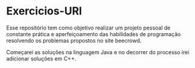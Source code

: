 # Exercicios-URI

Esse repositório tem como objetivo realizar um projeto pessoal de constante prática e aperfeiçoamento
das habilidades de programação resolvendo os problemas propostos no site beecrowd.

Começarei as soluções na linguagem Java e no decorrer do processo irei adicionar soluções em C++.

